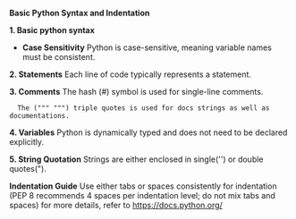 **Basic Python Syntax and Indentation**

**1. Basic python syntax**
   - **Case Sensitivity**
     Python is case-sensitive, meaning variable names must be consistent.
   
**2. Statements**
    Each line of code typically represents a statement.

 **3. Comments**
      The hash (#) symbol is used for single-line comments.

      The (""" """) triple quotes is used for docs strings as well as documentations.

**4. Variables**
      Python is dynamically typed and does not need to be declared explicitly.


**5. String Quotation**
     Strings are either enclosed in single('') or double quotes(").


**Indentation Guide**
    Use either tabs or spaces consistently for indentation (PEP 8 recommends 4 spaces per indentation level; do not mix tabs and spaces)
    for more details, refer to https://docs.python.org/